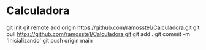 # Calculadora
git init
git remote add origin https://github.com/ramosste1/Calculadora.git
git pull https://github.com/ramosste1/Calculadora.git 
git add .
git commit -m 'Inicializando'
git push origin main